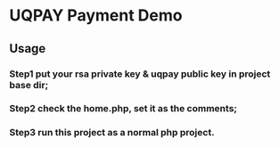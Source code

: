 # UQPAY Payment Demo

## Usage
### Step1 put your rsa private key & uqpay public key in project base dir;
### Step2 check the home.php, set it as the comments;
### Step3 run this project as a normal php project.
